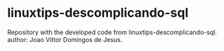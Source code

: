 # linuxtips-descomplicando-sql
Repository with the  developed code from linuxtips-descomplicando-sql.
author: Joao Vittor Domingos de Jesus.


